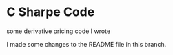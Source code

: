# C Sharpe Code
some derivative pricing code I wrote

I made some changes to the README file in this branch.
